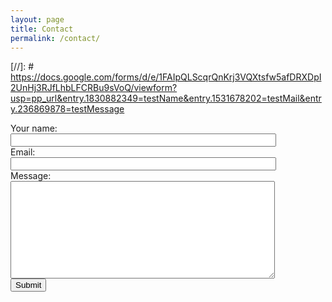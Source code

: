 ```yaml
---
layout: page
title: Contact
permalink: /contact/
---
```


[//]: # https://docs.google.com/forms/d/e/1FAIpQLScqrQnKrj3VQXtsfw5afDRXDpI2UnHj3RJfLhbLFCRBu9sVoQ/viewform?usp=pp_url&entry.1830882349=testName&entry.1531678202=testMail&entry.236869878=testMessage

<script src="../assets/js/jquery.min.js"></script>
<script type="text/javascript">var submitted=false;</script>
<script type="text/javascript">
$('#gform').on('submit', function(e) {
  $('#gform *').fadeOut(2000);
  $('#gform').prepend('Your submission has been processed...');
  });
</script>

<form name="gform" id="gform" enctype="text/plain" action="https://docs.google.com/forms/d/e/1FAIpQLScqrQnKrj3VQXtsfw5afDRXDpI2UnHj3RJfLhbLFCRBu9sVoQ/formResponse?" target="hidden_iframe" onsubmit="submitted=true;">
  Your name:<br>
  <input type="text" name="entry.1830882349" size="50"><br>
  Email:<br>
  <input type="text" name="entry.1531678202" size="50"><br>
  Message:<br>
  <textarea type="text" rows="10" name="entry.236869878" cols="50"></textarea><br>
   <input type="submit" value="Submit">
</form>

<iframe name="hidden_iframe" id="hidden_iframe" style="display:none;" onload="if(submitted) {}"></iframe>


